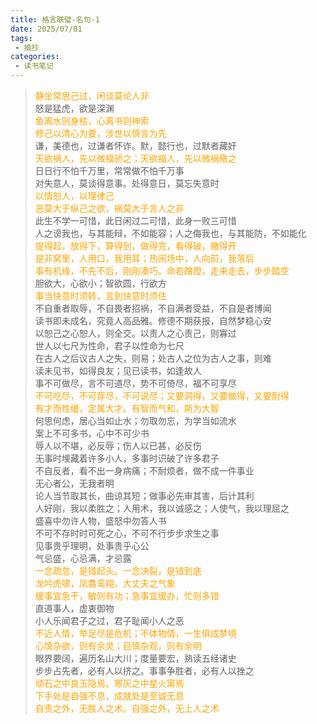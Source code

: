 ```yaml
---
title: 格言联璧-名句-1
date: 2025/07/01
tags:
 - 摘抄
categories:
 - 读书笔记
---
```


> 
> <font color="orange">静坐常思己过，闲谈莫论人非</font><br>
> 怒是猛虎，欲是深渊<br>
> <font color="orange">鱼离水则身枯，心离书则神索</font><br>
> <font color="orange">修己以清心为要，涉世以慎言为先</font><br>
> 谦，美德也，过谦者怀诈。默，懿行也，过默者藏奸<br>
> <font color="orange">天欲祸人，先以微福骄之；天欲福人，先以微祸儆之</font><br>
> 日日行不怕千万里，常常做不怕千万事<br>
> 对失意人，莫谈得意事。处得意日，莫忘失意时<br>
> <font color="orange">以情恕人，以理律己</font><br>
> <font color="orange">恶莫大于纵己之欲，祸莫大于言人之非</font><br>
> 此生不学一可惜，此日闲过二可惜，此身一败三可惜<br>
> 人之谤我也，与其能辩，不如能容；人之侮我也，与其能防，不如能化<br>
> <font color="orange">提得起，放得下，算得到，做得完，看得破，撇得开</font><br>
> <font color="orange">是非窝里，人用口，我用耳；热闹场中，人向前，我落后</font><br>
> <font color="orange">事有机缘，不先不后，刚刚凑巧。命若蹭蹬，走来走去，步步踏空</font><br>
> 胆欲大，心欲小；智欲圆，行欲方<br>
> <font color="orange">事当快意时须转，言到快意时须住</font><br>
> 不自重者取辱，不自畏者招祸，不自满者受益，不自是者博闻<br>
> 读书即未成名，究竟人高品雅。修德不期获报，自然梦稳心安<br>
> 以恕己之心恕人，则全交。以责人之心责己，则寡过<br>
> 世人以七尺为性命，君子以性命为七尺<br>
> 在古人之后议古人之失，则易；处古人之位为古人之事，则难<br>
> 读未见书，如得良友；见已读书，如逢故人<br>
> 事不可做尽，言不可道尽，势不可倚尽，福不可享尽<br>
> <font color="orange">不可吃尽，不可穿尽，不可说尽；又要洞得，又要做得，又要耐得</font><br>
> <font color="orange">有才而性缓，定属大才。有智而气和，斯为大智</font><br>
> 何思何虑，居心当如止水；勿取勿忘，为学当如流水<br>
> 案上不可多书，心中不可少书<br>
> 辱人以不堪，必反辱；伤人以已甚，必反伤<br>
> 无事时埋藏着许多小人，多事时识破了许多君子<br>
> 不自反者，看不出一身病痛；不耐烦者，做不成一件事业<br>
> 无心者公，无我者明<br>
> 论人当节取其长，曲谅其短；做事必先审其害，后计其利<br>
> 人好刚，我以柔胜之；人用术，我以诚感之；人使气，我以理屈之<br>
> 盛喜中勿许人物，盛怒中勿答人书<br>
> 不可不存时时可死之心，不可不行步步求生之事<br>
> 见事贵乎理明，处事贵乎心公<br>
> 气忌盛，心忌满，才忌露<br>
> <font color="orange">一念疏忽，是错起头。一念决裂，是错到底</font><br>
> <font color="orange">龙吟虎啸，凤翥鸾翔，大丈夫之气象</font><br>
> <font color="orange">缓事宜急干，敏则有功；急事宜缓办，忙则多错</font><br>
> 直道事人，虚衷御物<br>
> 小人乐闻君子之过，君子耻闻小人之恶<br>
> <font color="orange">不近人情，举足尽是危机；不体物情，一生俱成梦境</font><br>
> <font color="orange">心慎杂欲，则有余灵；目慎杂观，则有余明</font><br>
> 眼界要阔，遍历名山大川；度量要宏，熟读五经诸史<br>
> 步步占先者，必有人以挤之。事事争胜者，必有人以挫之<br>
> <font color="orange">顽石之中良玉隐焉，寒灰之中星火寓焉</font><br>
> <font color="orange">下手处是自强不息，成就处是至诚无息</font><br>
> <font color="orange">自责之外，无胜人之术。自强之外，无上人之术</font><br>
>



